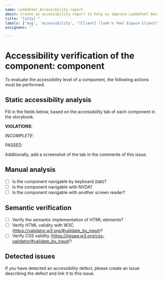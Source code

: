 ```yaml
---
name: Look&Feel Accessibility report
about: Create an accessibility report to help us improve Look&Feel Design System
title: "[a11y] "
labels: ['bug', 'accessibility', "[Client] (look'n feel Espace Client)"]
assignees: ''

---
```


# Accessibility verification of the component: component

To evaluate the accessibility level of a component, the following actions must be performed.

## Static accessibility analysis

Fill in the fields below, based on the accessibility tab of each component in the storybook.

**VIOLATIONS**:

_INCOMPLETE_:

PASSED:

Additionally, add a screenshot of the tab in the comments of this issue.

## Manual analysis

- [ ] Is the component navigable by keyboard (tab)?
- [ ] Is the component navigable with NVDA?
- [ ] Is the component navigable with another screen reader?

## Semantic verification

- [ ] Verify the semantic implementation of HTML elements?
- [ ] Verify HTML validity with W3C (https://validator.w3.org/#validate_by_input)?
- [ ] Verify CSS validity (https://jigsaw.w3.org/css-validator/#validate_by_input)?

## Detected issues

If you have detected an accessibility defect, please create an issue describing the defect and link it to this issue.
